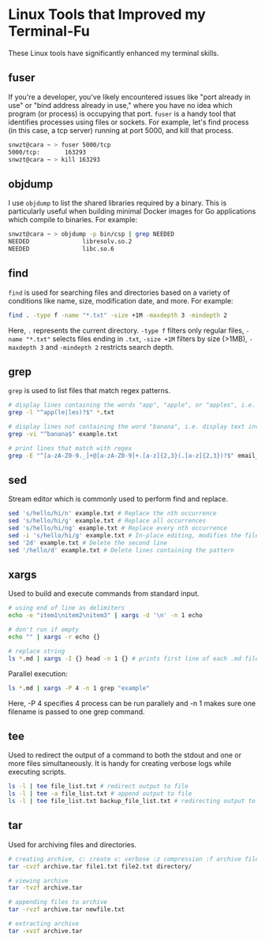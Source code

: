# Linux Tools that Improved my Terminal-Fu

These Linux tools have significantly enhanced my terminal skills.

## fuser

If you're a developer, you've likely encountered issues like "port already in use" or "bind address already in use," where you have no idea which program (or process) is occupying that port. `fuser` is a handy tool that identifies processes using files or sockets. For example, let's find process (in this case, a tcp server) running at port 5000, and kill that process.

```bash
snwzt@cara ~ > fuser 5000/tcp
5000/tcp:       163293
snwzt@cara ~ > kill 163293 
```

## objdump

I use `objdump` to list the shared libraries required by a binary. This is particularly useful when building minimal Docker images for Go applications which compile to binaries. For example:

```bash
snwzt@cara ~ > objdump -p bin/csp | grep NEEDED
NEEDED               libresolv.so.2
NEEDED               libc.so.6
```

## find
`find` is used for searching files and directories based on a variety of conditions like name, size, modification date, and more. For example:

```bash
find . -type f -name "*.txt" -size +1M -maxdepth 3 -mindepth 2
```

Here, `.` represents the current directory. `-type f` filters only regular files, `-name "*.txt"` selects files ending in `.txt`, `-size +1M` filters by size (>1MB), `-maxdepth 3` and `-mindepth 2` restricts search depth.

## grep
`grep` is used to list files that match regex patterns.

```bash
# display lines containing the words "app", "apple", or "apples", i.e. display filename of files whose text match pattern
grep -l "^app(le|les)?$" *.txt

# display lines not containing the word "banana", i.e. display text inverse of match pattern (case insensitive)
grep -vi "^banana$" example.txt 

# print lines that match with regex
grep -E "^[a-zA-Z0-9._]+@[a-zA-Z0-9]+.[a-z]{2,3}(.[a-z]{2,3})?$" email_list.txt
```

## sed
Stream editor which is commonly used to perform find and replace.

```bash
sed 's/hello/hi/n' example.txt # Replace the nth occurrence
sed 's/hello/hi/g' example.txt # Replace all occurrences
sed 's/hello/hi/ng' example.txt # Replace every nth occurrence
sed -i 's/hello/hi/g' example.txt # In-place editing, modifies the file
sed '2d' example.txt # Delete the second line
sed '/hello/d' example.txt # Delete lines containing the pattern
```

## xargs
Used to build and execute commands from standard input.

```bash
# using end of line as delimiters
echo -e "item1\nitem2\nitem3" | xargs -d '\n' -n 1 echo 

# don't run if empty
echo "" | xargs -r echo {} 

# replace string
ls *.md | xargs -I {} head -n 1 {} # prints first line of each .md file in current directory
```

Parallel execution:
```bash
ls *.md | xargs -P 4 -n 1 grep "example"
```
Here, -P 4 specifies 4 process can be run parallely and -n 1 makes sure one filename is passed to one grep command.

## tee
Used to redirect the output of a command to both the stdout and one or more files simultaneously. It is handy for creating verbose logs while executing scripts.

```bash
ls -l | tee file_list.txt # redirect output to file
ls -l | tee -a file_list.txt # append output to file
ls -l | tee file_list.txt backup_file_list.txt # redirecting output to multiple files
```
## tar 
Used for archiving files and directories.

```bash
# creating archive, c: create v: verbose :z compression :f archive file
tar -cvzf archive.tar file1.txt file2.txt directory/

# viewing archive
tar -tvzf archive.tar

# appending files to archive
tar -rvzf archive.tar newfile.txt

# extracting archive
tar -xvzf archive.tar
```
